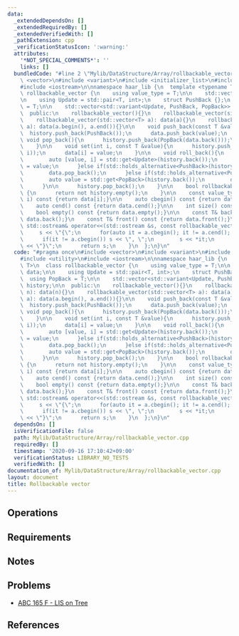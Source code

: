 ```yaml
---
data:
  _extendedDependsOn: []
  _extendedRequiredBy: []
  _extendedVerifiedWith: []
  _pathExtension: cpp
  _verificationStatusIcon: ':warning:'
  attributes:
    '*NOT_SPECIAL_COMMENTS*': ''
    links: []
  bundledCode: "#line 2 \"Mylib/DataStructure/Array/rollbackable_vector.cpp\"\n#include\
    \ <vector>\n#include <variant>\n#include <initializer_list>\n#include <utility>\n\
    #include <iostream>\n\nnamespace haar_lib {\n  template <typename T>\n  class\
    \ rollbackable_vector {\n    using value_type = T;\n\n    std::vector<T> data;\n\
    \n    using Update = std::pair<T, int>;\n    struct PushBack {};\n    using PopBack\
    \ = T;\n\n    std::vector<std::variant<Update, PushBack, PopBack>> history;\n\n\
    \  public:\n    rollbackable_vector(){}\n    rollbackable_vector(size_t n): data(n){}\n\
    \    rollbackable_vector(std::vector<T> a): data(a){}\n    rollbackable_vector(std::initializer_list<T>\
    \ a): data(a.begin(), a.end()){}\n\n    void push_back(const T &value){\n    \
    \  history.push_back(PushBack());\n      data.push_back(value);\n    }\n\n   \
    \ void pop_back(){\n      history.push_back(PopBack(data.back()));\n      data.pop_back();\n\
    \    }\n\n    void set(int i, const T &value){\n      history.push_back(Update(data[i],\
    \ i));\n      data[i] = value;\n    }\n\n    void roll_back(){\n      if(std::holds_alternative<Update>(history.back())){\n\
    \        auto [value, i] = std::get<Update>(history.back());\n        data[i]\
    \ = value;\n      }else if(std::holds_alternative<PushBack>(history.back())){\n\
    \        data.pop_back();\n      }else if(std::holds_alternative<PopBack>(history.back())){\n\
    \        auto value = std::get<PopBack>(history.back());\n        data.push_back(value);\n\
    \      }\n\n      history.pop_back();\n    }\n\n    bool rollbackable() const\
    \ {\n      return not history.empty();\n    }\n\n    const value_type& operator[](int\
    \ i) const {return data[i];}\n\n    auto cbegin() const {return data.cbegin();}\n\
    \    auto cend() const {return data.cend();}\n\n    int size() const {return data.size();}\n\
    \    bool empty() const {return data.empty();}\n\n    const T& back() const {return\
    \ data.back();}\n    const T& front() const {return data.front();}\n\n    friend\
    \ std::ostream& operator<<(std::ostream &s, const rollbackable_vector &a){\n \
    \     s << \"{\";\n      for(auto it = a.cbegin(); it != a.cend(); ++it){\n  \
    \      if(it != a.cbegin()) s << \", \";\n        s << *it;\n      }\n      s\
    \ << \"}\";\n      return s;\n    }\n  };\n}\n"
  code: "#pragma once\n#include <vector>\n#include <variant>\n#include <initializer_list>\n\
    #include <utility>\n#include <iostream>\n\nnamespace haar_lib {\n  template <typename\
    \ T>\n  class rollbackable_vector {\n    using value_type = T;\n\n    std::vector<T>\
    \ data;\n\n    using Update = std::pair<T, int>;\n    struct PushBack {};\n  \
    \  using PopBack = T;\n\n    std::vector<std::variant<Update, PushBack, PopBack>>\
    \ history;\n\n  public:\n    rollbackable_vector(){}\n    rollbackable_vector(size_t\
    \ n): data(n){}\n    rollbackable_vector(std::vector<T> a): data(a){}\n    rollbackable_vector(std::initializer_list<T>\
    \ a): data(a.begin(), a.end()){}\n\n    void push_back(const T &value){\n    \
    \  history.push_back(PushBack());\n      data.push_back(value);\n    }\n\n   \
    \ void pop_back(){\n      history.push_back(PopBack(data.back()));\n      data.pop_back();\n\
    \    }\n\n    void set(int i, const T &value){\n      history.push_back(Update(data[i],\
    \ i));\n      data[i] = value;\n    }\n\n    void roll_back(){\n      if(std::holds_alternative<Update>(history.back())){\n\
    \        auto [value, i] = std::get<Update>(history.back());\n        data[i]\
    \ = value;\n      }else if(std::holds_alternative<PushBack>(history.back())){\n\
    \        data.pop_back();\n      }else if(std::holds_alternative<PopBack>(history.back())){\n\
    \        auto value = std::get<PopBack>(history.back());\n        data.push_back(value);\n\
    \      }\n\n      history.pop_back();\n    }\n\n    bool rollbackable() const\
    \ {\n      return not history.empty();\n    }\n\n    const value_type& operator[](int\
    \ i) const {return data[i];}\n\n    auto cbegin() const {return data.cbegin();}\n\
    \    auto cend() const {return data.cend();}\n\n    int size() const {return data.size();}\n\
    \    bool empty() const {return data.empty();}\n\n    const T& back() const {return\
    \ data.back();}\n    const T& front() const {return data.front();}\n\n    friend\
    \ std::ostream& operator<<(std::ostream &s, const rollbackable_vector &a){\n \
    \     s << \"{\";\n      for(auto it = a.cbegin(); it != a.cend(); ++it){\n  \
    \      if(it != a.cbegin()) s << \", \";\n        s << *it;\n      }\n      s\
    \ << \"}\";\n      return s;\n    }\n  };\n}\n"
  dependsOn: []
  isVerificationFile: false
  path: Mylib/DataStructure/Array/rollbackable_vector.cpp
  requiredBy: []
  timestamp: '2020-09-16 17:10:42+09:00'
  verificationStatus: LIBRARY_NO_TESTS
  verifiedWith: []
documentation_of: Mylib/DataStructure/Array/rollbackable_vector.cpp
layout: document
title: Rollbackable vector
---
```


## Operations

## Requirements

## Notes

## Problems

- [ABC 165 F - LIS on Tree](https://atcoder.jp/contests/abc165/tasks/abc165_f)

## References

